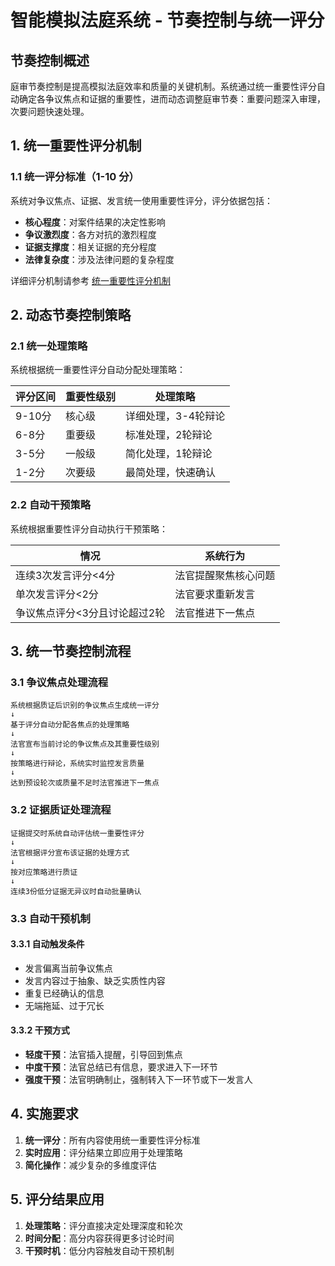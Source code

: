 # 智能模拟法庭系统 - 节奏控制与统一评分

## 节奏控制概述

庭审节奏控制是提高模拟法庭效率和质量的关键机制。系统通过统一重要性评分自动确定各争议焦点和证据的重要性，进而动态调整庭审节奏：重要问题深入审理，次要问题快速处理。

## 1. 统一重要性评分机制

### 1.1 统一评分标准（1-10 分）

系统对争议焦点、证据、发言统一使用重要性评分，评分依据包括：

- **核心程度**：对案件结果的决定性影响
- **争议激烈度**：各方对抗的激烈程度  
- **证据支撑度**：相关证据的充分程度
- **法律复杂度**：涉及法律问题的复杂程度

详细评分机制请参考 [统一重要性评分机制](./scoring_simplified.md)

## 2. 动态节奏控制策略

### 2.1 统一处理策略

系统根据统一重要性评分自动分配处理策略：

| 评分区间 | 重要性级别 | 处理策略 |
|---------|-----------|----------|
| 9-10分  | 核心级    | 详细处理，3-4轮辩论 |
| 6-8分   | 重要级    | 标准处理，2轮辩论 |
| 3-5分   | 一般级    | 简化处理，1轮辩论 |
| 1-2分   | 次要级    | 最简处理，快速确认 |

### 2.2 自动干预策略

系统根据重要性评分自动执行干预策略：

| 情况                  | 系统行为                   |
| --------------------- | -------------------------- |
| 连续3次发言评分<4分   | 法官提醒聚焦核心问题 |
| 单次发言评分<2分      | 法官要求重新发言 |
| 争议焦点评分<3分且讨论超过2轮 | 法官推进下一焦点 |

## 3. 统一节奏控制流程

### 3.1 争议焦点处理流程

```
系统根据质证后识别的争议焦点生成统一评分
↓
基于评分自动分配各焦点的处理策略
↓
法官宣布当前讨论的争议焦点及其重要性级别
↓
按策略进行辩论，系统实时监控发言质量
↓
达到预设轮次或质量不足时法官推进下一焦点
```

### 3.2 证据质证处理流程

```
证据提交时系统自动评估统一重要性评分
↓
法官根据评分宣布该证据的处理方式
↓
按对应策略进行质证
↓
连续3份低分证据无异议时自动批量确认
```

### 3.3 自动干预机制

#### 3.3.1 自动触发条件

- 发言偏离当前争议焦点
- 发言内容过于抽象、缺乏实质性内容
- 重复已经确认的信息
- 无端拖延、过于冗长

#### 3.3.2 干预方式

- **轻度干预**：法官插入提醒，引导回到焦点
- **中度干预**：法官总结已有信息，要求进入下一环节
- **强度干预**：法官明确制止，强制转入下一环节或下一发言人

## 4. 实施要求

1. **统一评分**：所有内容使用统一重要性评分标准
2. **实时应用**：评分结果立即应用于处理策略
3. **简化操作**：减少复杂的多维度评估

## 5. 评分结果应用

1. **处理策略**：评分直接决定处理深度和轮次
2. **时间分配**：高分内容获得更多讨论时间
3. **干预时机**：低分内容触发自动干预机制

